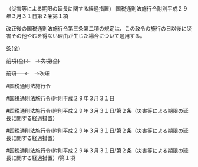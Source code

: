 （災害等による期限の延長に関する経過措置）
国税通則法施行令附則平成２９年３月３１日第２条第１項

改正後の国税通則法施行令第三条第二項の規定は、この政令の施行の日以後に災害その他やむを得ない理由が生じた場合について適用する。

[条(全)](国税通則法施行＿令附則平成２９年３月３１日第２条_.md)

~~前項(全)←~~　~~→次項(全)~~

~~前項 　 ←~~　~~→次項~~



#国税通則法施行令

#国税通則法施行令/附則平成２９年３月３１日

#国税通則法施行令/附則平成２９年３月３１日/第２条（災害等による期限の延長に関する経過措置）

#国税通則法施行令/附則平成２９年３月３１日/第２条（災害等による期限の延長に関する経過措置）

#国税通則法施行令/附則平成２９年３月３１日/第２条（災害等による期限の延長に関する経過措置）/第１項

